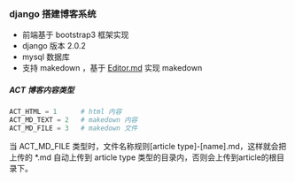 ### django 搭建博客系统

- 前端基于 bootstrap3 框架实现
- django 版本 2.0.2
- mysql 数据库
- 支持 makedown ，基于 [Editor.md](https://pandao.github.io/editor.md/index.html "Editor.md") 实现 makedown


##### ACT 博客内容类型
```python
ACT_HTML = 1      # html 内容
ACT_MD_TEXT = 2   # makedown 内容
ACT_MD_FILE = 3   # makedown 文件
```

当 ACT_MD_FILE 类型时，文件名称规则[article type]-[name].md，这样就会把上传的 *.md 自动上传到 article type 类型的目录内，否则会上传到article的根目录下。

